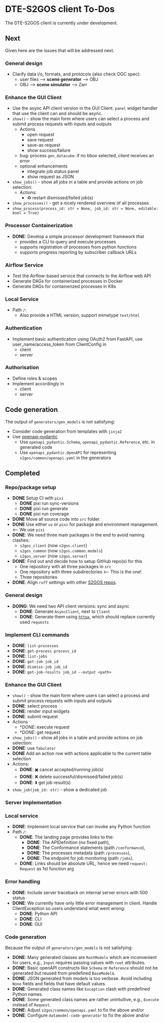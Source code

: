 # DTE-S2GOS client To-Dos

The DTE-S2GOS client is currently under development.

## Next

Given here are the issues that will be addressed next.

### General design

- Clarify data i/o, formats, and protocols (also check OGC spec):
  - user files --> **scene generator** --> OBJ
  - OBJ --> **scene simulator** --> Zarr 

### Enhance the GUI Client

- Use the async API client version in the GUI Client.
  `panel` widget handler that use the client can and should be async.
- `show()` - show the main form where users can select a process 
  and submit process requests with inputs and outputs
  - Actions
    - open request 
    - save request 
    - save-as request
    - show success/failure
  - bug: process `gen_datacube`: if no bbox selected, client receives an error 
  - optional enhancements
    - integrate job status panel
    - show request as JSON
- `show_jobs()` - show all jobs in a table and provide actions on job selection: 
  - Actions:
    - ♻️️ restart dismissed/failed job(s)
- `show_processes()` - get a nicely rendered overview of all processes 
- `show_process(process_id: str = None, job_id: str = None, editable: bool = True)`

### Processor Containerization

- **DONE**: Develop a simple processor development framework that
  - provides a CLI to query and execute processes   
  - supports registration of processes from python functions  
  - supports progress reporting by subscriber callback URLs 
  

### Airflow Service

- Test the Airflow-based service that connects to the Airflow web API
- Generate DAGs for containerized processes in Docker
- Generate DAGs for containerized processes in K8s

### Local Service

- Path `/`:
  - Also provide a HTML version, support mimetype `text/html`

### Authentication

* Implement basic authentication using OAuth2 from FastAPI, 
  use user_name/access_token from ClientConfig in
  - client 
  - server

### Authorisation

* Define roles & scopes
* Implement accordingly in
  - client 
  - server

## Code generation

The output of `generators/gen_models` is not satisfying: 

- Consider code generation from templates with `jinja2`
- Use [openapi-pydantic](https://github.com/mike-oakley/openapi-pydantic)
  - Use `openapi_pydantic.Schema`, `openapi_pydantic.Reference`, etc. in generated code
  - Use `openapi_pydantic.OpenAPI` for representing `s2gos/common/openapi.yaml` in 
    the generators


## Completed

### Repo/package setup

* **DONE** Setup CI with `pixi`
  - **DONE** pixi run sync-versions
  - **DONE** pixi run generate
  - **DONE** pixi run coverage
* **DONE** Move all source code into `src` folder.
* **DONE** Use either `uv` or `pixi` for package and environment management. <-- We use `pixi`
* **DONE**: We need three main packages in the end to avoid naming clashes:
  - `s2gos_client` (now `s2gos.client`)
  - `s2gos_common` (now `s2gos.common.models`)
  - `s2gos_server` (now `s2gos.server`)
* **DONE**: Find out and decide how to setup GitHub repo(s) for this
  - One repository with all three packages in `src`
  - One repository with three subdirectories  <-- This is the one!
  - Three repositories 
* **DONE**: Align `ruff` settings with other [S2GOS repos](https://github.com/s2gos-dev).

### General design

- **DOING**: We need two API client versions: sync and async
  - **DONE**: Generate `AsyncClient`, next to `Client` 
  - **DONE**: Generate them using [`httpx`](https://github.com/encode/httpx), which 
    should replace currently used `requests`

### Implement CLI commands

- **DONE**: `list-processes`
- **DONE**: `get-process process_id`
- **DONE**: `list-jobs`
- **DONE**: `get-job job_id`
- **DONE**: `dismiss-job job_id`
- **DONE**: `get-job-results job_id --output <path>` 

### Enhance the GUI Client

-  `show()` - show the main form where users can select a process 
  and submit process requests with inputs and outputs
  - **DONE**: select process
  - **DONE**: render input widgets
  - **DONE**: submit request
  - Actions
    - **DONE*: execute request 
    - **DONE*: get request 
-  `show_jobs()` - show all jobs in a table and provide actions on job selection: 
  - **DONE**: use `Tabulator`
  - **DONE** Add an action row with actions applicable to the current table selection
  - Actions:
    - **DONE**: ✖️ cancel accepted/running job(s)
    - **DONE**: ❌ delete successful/dismissed/failed job(s)
    - **DONE**: ⬇️ get job result(s)
- `show_job(job_id: str)` - show a dedicated job

### Server implementation

### Local service

- **DONE**: Implement local service that can invoke any Python function
- Path `/`:
  - **DONE**: The landing page provides links to the:
    * **DONE**: The APIDefinition (no fixed path),
    * **DONE**: The Conformance statements (path `/conformance`),
    * **DONE**: The processes metadata (path `/processes`),
    * **DONE**: The endpoint for job monitoring (path `/jobs`).
  - **DONE**: Links should be absolute URL, hence we need `request: Request` as 1st function arg

### Error handling

* **DONE**: Include server traceback on internal server errors with 500 status
* **DONE**: We currently have only little error management in client. 
  Handle ClientException so users understand what went wrong:
  - **DONE**: Python API
  - **DONE**: CLI
  - **DONE**: GUI

### Code generation

Because the output of `generators/gen_models` is not satisfying: 

- **DONE**: Many generated classes are `RootModels` which are inconvenient for users, e.g.,
  `Input` requires passing values with `root` attributes.
- **DONE**: Basic openAPI constructs like `Schema` or `Reference` should not be  
  generated but reused from predefined `BaseModel`s.
- **DONE**: JSON generated from models is too verbose. Avoid including `None` fields and 
  fields that have default values.
- **DONE**: Generated class names like `Exception` clash with predefined Python names.
- **DONE**: Some generated class names are rather unintuitive, e.g., 
   `Execute` instead of `Request`.
- **DONE**: Adjust `s2gos/common/openapi.yaml` to fix the above and/or
- **DONE**: Configure `datamodel-code-generator` to fix the above and/or
